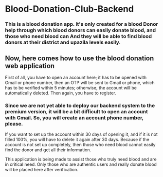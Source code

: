 # Blood-Donation-Club-Backend
### This is a blood donation app. It's only created for a blood Donor help through which blood donors can easily donate blood, and those who need blood can And they will be able to find blood donors at their district and upazila levels easily.

## Now, here comes how to use the blood donation web application

First of all, you have to open an account here; it has to be opened with Gmail or phone number, then an OTP will be sent to Gmail or phone, which has to be verified within 5 minutes; otherwise, the account will be automatically deleted. Then again, you have to register.

### Since we are not yet able to deploy our backend system to the premium version, it will be a bit difficult to open an account with Gmail. So, you will create an account phone number, please.

If you want to set up the account within 30 days of opening it, and if it is not filled 100%, you will have to delete it again after 30 days. Because if the account is not set up completely, then those who need blood cannot easily find the donor and get all their information.

This application is being made to assist those who truly need blood and are in critical need. Only those who are authentic users and really donate blood will be placed here after verification.
